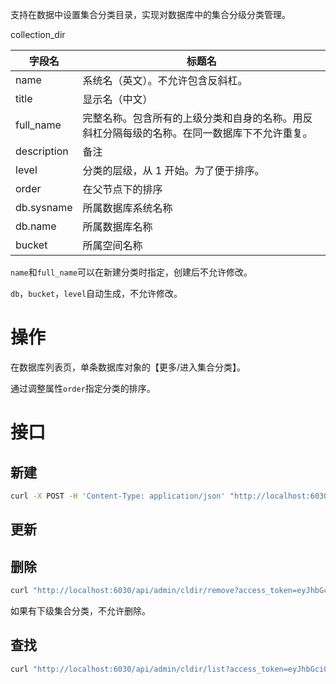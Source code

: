 支持在数据中设置集合分类目录，实现对数据库中的集合分级分类管理。

collection_dir

| 字段名      | 标题名                                                                                       |
| ----------- | -------------------------------------------------------------------------------------------- |
| name        | 系统名（英文）。不允许包含反斜杠。                                                           |
| title       | 显示名（中文）                                                                               |
| full_name   | 完整名称。包含所有的上级分类和自身的名称。用反斜杠分隔每级的名称。在同一数据库下不允许重复。 |
| description | 备注                                                                                         |
| level       | 分类的层级，从 1 开始。为了便于排序。                                                        |
| order       | 在父节点下的排序                                                                             |
| db.sysname  | 所属数据库系统名称                                                                           |
| db.name     | 所属数据库名称                                                                               |
| bucket      | 所属空间名称                                                                                 |

`name`和`full_name`可以在新建分类时指定，创建后不允许修改。

`db`，`bucket`，`level`自动生成，不允许修改。

# 操作

在数据库列表页，单条数据库对象的【更多/进入集合分类】。

通过调整属性`order`指定分类的排序。

# 接口

## 新建

```sh
curl -X POST -H 'Content-Type: application/json' "http://localhost:6030/api/admin/cldir/create?access_token=eyJhbGciOiJIUzI1NiIsInR5cCI6IkpXVCJ9.eyJpZCI6ImFkbWluIiwiZGF0YSI6eyJ1c2VybmFtZSI6ImFkbWluIn0sImlzQWRtaW4iOnRydWUsImFsbG93TXVsdGlMb2dpbiI6ZmFsc2UsImV4cGlyZXNJbiI6MCwiaWF0IjoxNzA2NzA1MTUzLCJleHAiOjE3MDY3OTE1NTN9.9URs7obXALUNBbPVRcnlaiOH1dsHPzpG-xT2pTXsu6Y&db=db01" -d '{"name":"dir-1","title":"目录-1"}'
```

## 更新

## 删除

```sh
curl "http://localhost:6030/api/admin/cldir/remove?access_token=eyJhbGciOiJIUzI1NiIsInR5cCI6IkpXVCJ9.eyJpZCI6ImFkbWluIiwiZGF0YSI6eyJ1c2VybmFtZSI6ImFkbWluIn0sImlzQWRtaW4iOnRydWUsImFsbG93TXVsdGlMb2dpbiI6ZmFsc2UsImV4cGlyZXNJbiI6MCwiaWF0IjoxNzA2NzA1MTUzLCJleHAiOjE3MDY3OTE1NTN9.9URs7obXALUNBbPVRcnlaiOH1dsHPzpG-xT2pTXsu6Y&db=db01&id=65ba5911a53d64abb19d271b"
```

如果有下级集合分类，不允许删除。

## 查找

```sh
curl "http://localhost:6030/api/admin/cldir/list?access_token=eyJhbGciOiJIUzI1NiIsInR5cCI6IkpXVCJ9.eyJpZCI6ImFkbWluIiwiZGF0YSI6eyJ1c2VybmFtZSI6ImFkbWluIn0sImlzQWRtaW4iOnRydWUsImFsbG93TXVsdGlMb2dpbiI6ZmFsc2UsImV4cGlyZXNJbiI6MCwiaWF0IjoxNzA2NzA1MTUzLCJleHAiOjE3MDY3OTE1NTN9.9URs7obXALUNBbPVRcnlaiOH1dsHPzpG-xT2pTXsu6Y&db=db01"
```
